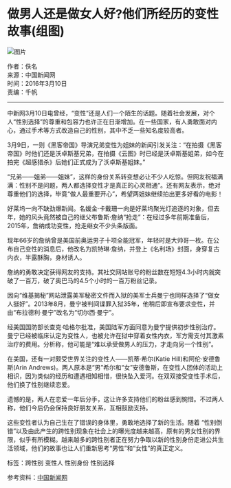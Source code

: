 # 做男人还是做女人好?他们所经历的变性故事(组图)

![图片](https://rs2.huanqiucdn.cn/huanqiucdn/images/www/common/200.jpg)

作者：佚名  
来源：中国新闻网  
时间：2016年3月10日  
责编：千帆  

---

中新网3月10日电曾经，“变性”还是人们一个陌生的话题。随着社会发展，对个人“性别选择”的尊重和包容力也许正在日渐增加。在一些国家，有人勇敢面对内心，通过手术等方式改造自己的性别，其中不乏一些知名度较高者。

3月9日，一则《黑客帝国》导演兄弟变性为姐妹的新闻引发关注：“在拍摄《黑客帝国》时他们还是沃卓斯基兄弟，在拍摄《云图》时已经是沃卓斯基姐弟，如今在拍完《超感猎杀》后她们正式成为了沃卓斯基姐妹。”

“兄弟——姐弟——姐妹”，这样的身份关系转变想必让不少人吃惊。但网友祝福满满：性别不是问题，两人都选择变性才是真正的心灵相通”。还有网友表示，绝对尊重他们的选择，毕竟“做人最重要开心”，希望两姐妹继续拍出更多好看的电影！

好莱坞一向不缺劲爆新闻。名媛金·卡戴珊一向是好莱坞聚光灯追逐的对象，但去年，她的风头竟然被自己的继父布鲁斯·詹纳“抢走”：在经过多年前期准备后，2015年，詹纳成功变性，抢走继女不少头条版面。

现年66岁的詹纳曾是美国前奥运男子十项全能冠军，年轻时是大帅哥一枚。在公布自己变性的消息后，他改名为凯特琳·詹纳，并登上《名利场》封面，身穿复古内衣，半露酥胸，身材诱人。

詹纳的勇敢决定获得网友的支持。其社交网站账号的粉丝数在短短4.3小时内就突破了一百万，破了奥巴马的4.5个小时的一百万粉丝记录。

因向“维基揭秘”网站泄露美军秘密文件而入狱的美军士兵曼宁也同样选择了“做女人挺好”。2013年8月，曼宁被判间谍罪入狱35年，他稍后即宣布要求变性，并由“布拉德利·曼宁”改名为“切尔西·曼宁”。

经美国国防部长查克·哈格尔批准，美国陆军方面同意为曼宁提供初步性别治疗。曼宁已经被临床认定为变性人，也被允许在狱中穿着女性内衣，军方需支付其激素治疗的费用。分析称，他可能是“难以承受做男人的压力，才走向另一个性别”。

在美国，还有一对颇受世界关注的变性人——凯蒂·希尔(Katie Hill)和阿伦·安德鲁斯(Arin Andrews)。两人原本是“男”希尔和“女”安德鲁斯，在变性人团体的活动上相识，因为类似的经历和遭遇相知相惜，很快坠入爱河。在双双接受变性手术后，他们换了性别继续恋爱。

遗憾的是，两人在恋爱一年后分手，这让许多支持他们的粉丝感到惋惜。不过两人称，他们今后仍会保持良好朋友关系，互相鼓励支持。

这些变性者认为自己生在了错误的身体里，勇敢地选择了新的生活。随着 “性别倒错”以及由此产生的跨性别现象在社会上的曝光度越来越高，原有的男女性别的界限，似乎有所模糊。越来越多的跨性别者正在努力争取以新的性别身份走进公共生活领域，他们的故事也让人们重新思考“男性”和“女性”的真正定义。

标签：跨性别 变性人 性别身份 性别选择

参考资料：[中国新闻网](http://news.china.com.cn/world/2016-03/10/content_37985416.htm)